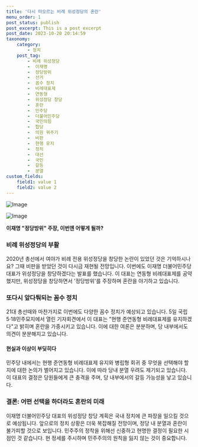 ```yaml
---
title: '다시 떠오르는 비례 위성정당의 혼란'
menu_order: 1
post_status: publish
post_excerpt: This is a post excerpt
post_date: 2023-10-20 20:14:59
taxonomy:
    category:
        - 정치
    post_tag:
        - 비례 위성정당
        -  이재명
        -  정당방위
        -  선거
        -  꼼수 정치
        -  비례대표제
        -  연동형
        -  위성정당 창당
        -  혼란
        -  민주당
        -  더불어민주당
        -  국민의힘
        -  합당
        -  의원 꿔주기
        -  비판
        -  현행 유지
        -  정치
        -  대선
        -  국민
        -  갈등
        -  분열
custom_fields:
    field1: value 1
    field2: value 2
---
```


![Image](https://imgnews.pstatic.net/image/629/2024/02/06/20241597170718892300_20240206121004460.jpg?type=w647)

![Image](https://imgnews.pstatic.net/image/629/2024/02/06/20247200170718892310_20240206121004467.jpg?type=w647)


**이재명 "정당방위" 주장, 이번엔 어떻게 될까?**

### 비례 위성정당의 부활
2020년 총선에서 여야가 비례 전용 위성정당을 창당한 논란이 있었던 것은 기억하시나요? 그때 비판을 받았던 것이 다시금 재현될 전망입니다. 이번에도 이재명 더불어민주당 대표가 위성정당을 창당하겠다는 발표를 했습니다. 이 대표는 연동형 비례대표제를 공약했지만, 위성정당을 창당하면서 '정당방위'를 주장하며 혼란을 야기하고 있습니다.

### 또다시 앞다퉈되는 꼼수 정치
21대 총선때와 마찬가지로 이번에도 다양한 꼼수 정치가 예상되고 있습니다. 5일 국립5·18민주묘지에서 열린 기자회견에서 이 대표는 "현행 준연동형 비례대표제를 유지하겠다"고 밝히며 혼란을 가중시키고 있습니다. 이에 대한 여론은 분분하며, 당 내부에서도 의견이 분분해지고 있습니다.

#### 현실과 이상이 부딪히다
민주당 내에서는 현행 준연동형 비례대표제 유지와 병립형 회귀 중 무엇을 선택해야 할지에 대한 논의가 벌어지고 있습니다. 이에 따라 당내 분열 우려도 제기되고 있습니다. 이 대표의 결정은 당원들에게 큰 충격을 주며, 당 내부에서의 갈등 가능성을 낳고 있습니다.

### 결론: 어떤 선택을 하더라도 혼란의 미래
이재명 더불어민주당 대표의 위성정당 창당 계획은 국내 정치에 큰 파장을 일으킬 것으로 예상됩니다. 앞으로의 정치 상황은 더욱 복잡해질 전망이며, 정당 내 분열과 혼란이 불가피할 것으로 보입니다. 민주주의 정착을 위해선 신중하고 현명한 결정이 필요한 시점인 것 같습니다. 현 정세를 주시하며 민주주의의 원칙을 잃지 않는 것이 중요합니다.
